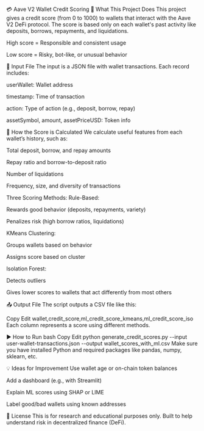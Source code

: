💳 Aave V2 Wallet Credit Scoring
📌 What This Project Does
This project gives a credit score (from 0 to 1000) to wallets that interact with the Aave V2 DeFi protocol. The score is based only on each wallet's past activity like deposits, borrows, repayments, and liquidations.

High score = Responsible and consistent usage

Low score = Risky, bot-like, or unusual behavior

📂 Input File
The input is a JSON file with wallet transactions. Each record includes:

userWallet: Wallet address

timestamp: Time of transaction

action: Type of action (e.g., deposit, borrow, repay)

assetSymbol, amount, assetPriceUSD: Token info

🧠 How the Score is Calculated
We calculate useful features from each wallet’s history, such as:

Total deposit, borrow, and repay amounts

Repay ratio and borrow-to-deposit ratio

Number of liquidations

Frequency, size, and diversity of transactions

Three Scoring Methods:
Rule-Based:

Rewards good behavior (deposits, repayments, variety)

Penalizes risk (high borrow ratios, liquidations)

KMeans Clustering:

Groups wallets based on behavior

Assigns score based on cluster

Isolation Forest:

Detects outliers

Gives lower scores to wallets that act differently from most others

📤 Output File
The script outputs a CSV file like this:

Copy
Edit
wallet,credit_score,ml_credit_score_kmeans,ml_credit_score_iso
Each column represents a score using different methods.

▶️ How to Run
bash
Copy
Edit
python generate_credit_scores.py --input user-wallet-transactions.json --output wallet_scores_with_ml.csv
Make sure you have installed Python and required packages like pandas, numpy, sklearn, etc.

💡 Ideas for Improvement
Use wallet age or on-chain token balances

Add a dashboard (e.g., with Streamlit)

Explain ML scores using SHAP or LIME

Label good/bad wallets using known addresses

📜 License
This is for research and educational purposes only.
Built to help understand risk in decentralized finance (DeFi).

